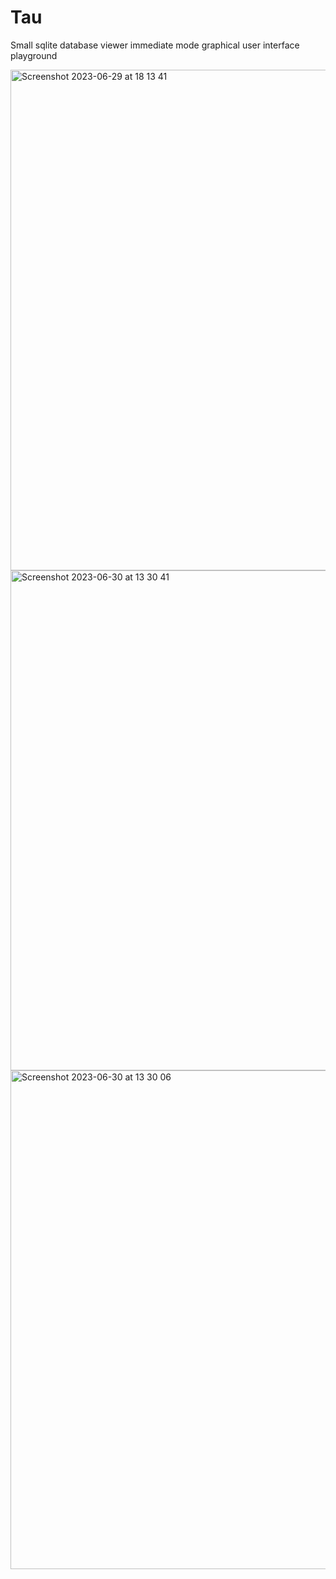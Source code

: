 # Tau
Small sqlite database viewer immediate mode graphical user interface playground

<img width="801" alt="Screenshot 2023-06-29 at 18 13 41" src="https://github.com/vurtun/tau/assets/8057201/500b6ec2-29f6-4b74-b9df-8b7c6d493754">
<img width="800" alt="Screenshot 2023-06-30 at 13 30 41" src="https://github.com/vurtun/tau/assets/8057201/ca9eeca5-2a2b-40b1-a887-7398e2809506">
<img width="798" alt="Screenshot 2023-06-30 at 13 30 06" src="https://github.com/vurtun/tau/assets/8057201/e802e66c-a8a3-4360-9ec2-a8e6ac849eb2">
